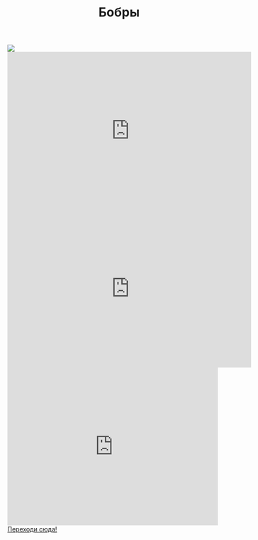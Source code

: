 <html>
    <title>бобры </title>
    <link rel="stylesheet" href="style.css"/>
    <body>
        <header>
            <h1>Бобры</h1>
        </header>
        <main>
            <div class="bobr">
            <img src="https://www.ohotniki.ru/upload/ohotniki/475/26/94/01/DETAIL_PICTURE_662752_17667269.jpg">
            <iframe width="550" height="356" src="https://www.youtube.com/embed/W_8rPjpSoW8" title="Бобры: Лучшие строители в мире животных | Интересные факты про бобров" frameborder="0" allow="accelerometer; autoplay; clipboard-write; encrypted-media; gyroscope; picture-in-picture; web-share" referrerpolicy="strict-origin-when-cross-origin" allowfullscreen></iframe>
            <iframe width="550" height="356" src="https://www.youtube.com/embed/10P3FgiBzH0" title="Бобр Умный 🦫" frameborder="0" allow="accelerometer; autoplay; clipboard-write; encrypted-media; gyroscope; picture-in-picture; web-share" referrerpolicy="strict-origin-when-cross-origin" allowfullscreen></iframe>
            <iframe width="475" height="356" src="https://www.youtube.com/embed/hCsOLNh2VA4" title="Бобры- милейшие животные, если смотреть на них со стороны #youtubeshorts #животные #рек" frameborder="0" allow="accelerometer; autoplay; clipboard-write; encrypted-media; gyroscope; picture-in-picture; web-share" referrerpolicy="strict-origin-when-cross-origin" allowfullscreen></iframe>
            </div> 
        </main>
        <footer>
            <a href="https://www.youtube.com/" class="bobrv2"> Переходи сюда!</a>
        </footer>
    </body>
</html>
